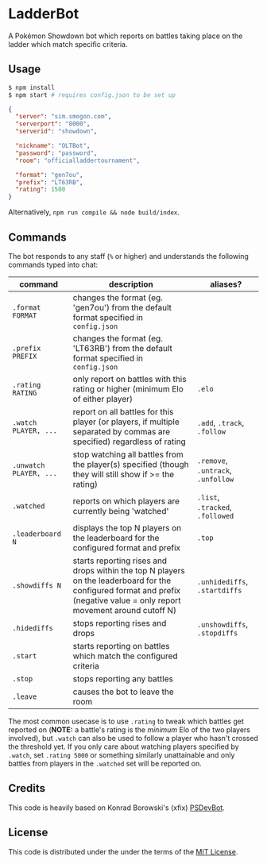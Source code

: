 # LadderBot

A Pokémon Showdown bot which reports on battles taking place on the ladder which
match specific criteria.

## Usage

```sh
$ npm install
$ npm start # requires config.json to be set up
```

```json
{
  "server": "sim.smogon.com",
  "serverport": "8000",
  "serverid": "showdown",

  "nickname": "OLTBot",
  "password": "password",
  "room": "officialladdertournament",

  "format": "gen7ou",
  "prefix": "LT63RB",
  "rating": 1500
}
```

Alternatively, `npm run compile && node build/index`.

## Commands

The bot responds to any staff (`%` or higher) and understands the following
commands typed into chat:

| **command** | **description** | **aliases?** |
| ----------- | ----------------| -------------|
| `.format FORMAT`| changes the format (eg. 'gen7ou') from the default format specified in `config.json` | |
| `.prefix PREFIX` | changes the format (eg. 'LT63RB') from the default format specified in `config.json` | |
| `.rating RATING` | only report on battles with this rating or higher (minimum Elo of either player) | `.elo` |
| `.watch PLAYER, ...` | report on all battles for this player (or players, if multiple separated by commas are specified) regardless of rating | `.add`, `.track`, `.follow` |
| `.unwatch PLAYER, ...` | stop watching all battles from the player(s) specified (though they will still show if >= the rating) | `.remove`, `.untrack`, `.unfollow` |
| `.watched` | reports on which players are currently being 'watched' | `.list`, `.tracked`, `.followed` |
| `.leaderboard N` | displays the top N players on the leaderboard for the configured format and prefix | `.top` |
| `.showdiffs N` | starts reporting rises and drops within the top N players on the leaderboard for the configured format and prefix (negative value = only report movement around cutoff N) | `.unhidediffs`, `.startdiffs` |
| `.hidediffs`| stops reporting rises and drops | `.unshowdiffs`, `.stopdiffs` |
| `.start` | starts reporting on battles which match the configured criteria | |
| `.stop` | stops reporting any battles | |
| `.leave` | causes the bot to leave the room | |

The most common usecase is to use `.rating` to tweak which battles get reported
on (**NOTE:** a battle's rating is the *minimum* Elo of the two players
involved), but `.watch` can also be used to follow a player who hasn't crossed the
threshold yet. If you only care about watching players specified by `.watch`,
set `.rating 5000` or something similarly unattainable and only battles from
players in the `.watched` set will be reported on.

## Credits

This code is heavily based on Konrad Borowski's (xfix)
[PSDevBot](https://gitlab.com/KonradBorowski/PSDevBot).

## License

This code is distributed under the under the terms of the [MIT License][1].

[1]: https://github.com/pkmn-cc/LadderBot/blob/master/LICENSE
